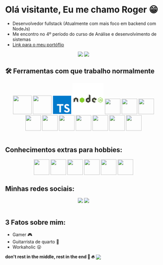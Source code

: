 
# Olá visitante, Eu me chamo Roger :grin:
- Desenvolvedor fullstack (Atualmente com mais foco em backend com NodeJs)
- Me encontro no 4º período do curso de Análise e desenvolvimento de sistemas
- <a href="https://rogeralbuquerque.github.io/portfolio/"> Link para o meu portóflio </a>

<div align="center">
 <img height="160em" src="https://github-readme-stats-three-rho-95.vercel.app/api?username=RogerAlbuquerque&show_icons=true&theme=radical"/>
 <img height="160em" src="https://github-readme-stats-three-rho-95.vercel.app/api/top-langs/?theme=radical&layout=compact&username=RogerAlbuquerque&langs_count=7"/>
<!--  <img height="160em" src="https://github-readme-streak-stats.herokuapp.com/?user=RogerAlbuquerque&theme=radical&hide_border=false"/> -->
</div>


## 🛠 **Ferramentas com que trabalho normalmente**

<div align="center">
     <img src="https://cdn.jsdelivr.net/gh/devicons/devicon/icons/react/react-original-wordmark.svg"                width="60"  height="60"/>     
     <img src="https://cdn.jsdelivr.net/gh/devicons/devicon/icons/nextjs/nextjs-original-wordmark.svg"              width="60"  height="60"/> 
     <img src="https://raw.githubusercontent.com/devicons/devicon/master/icons/typescript/typescript-original.svg"  width="60"  height="60"/>
     <img src="https://raw.githubusercontent.com/devicons/devicon/master/icons/nodejs/nodejs-original-wordmark.svg" width="100" height="100"/>
     <img src="https://cdn.jsdelivr.net/gh/devicons/devicon/icons/express/express-original-wordmark.svg"            width="50"  height="50"/>
     <img src="https://cdn.jsdelivr.net/gh/devicons/devicon/icons/mongodb/mongodb-original-wordmark.svg"            width="50"  height="50"/>
     <img src="https://cdn.jsdelivr.net/gh/devicons/devicon/icons/mysql/mysql-original-wordmark.svg"                width="50"  height="50"/>
     <img src="https://cdn.jsdelivr.net/gh/devicons/devicon/icons/docker/docker-original-wordmark.svg"              width="50"  height="50"/>
     <img src="https://cdn.jsdelivr.net/gh/devicons/devicon/icons/npm/npm-original-wordmark.svg"                    width="50"  height="50"/>
     <img src="https://cdn.jsdelivr.net/gh/devicons/devicon/icons/figma/figma-original.svg"                         width="50"  height="50"/>
     <img src="https://cdn.jsdelivr.net/gh/devicons/devicon/icons/html5/html5-original.svg"                         width="50"  height="50"/>           
     <img src="https://cdn.jsdelivr.net/gh/devicons/devicon/icons/css3/css3-original-wordmark.svg"                  width="50"  height="50"/>     
     <img src="https://cdn.jsdelivr.net/gh/devicons/devicon/icons/bootstrap/bootstrap-original-wordmark.svg"        width="50"  height="50"/> 
     <img src="https://cdn.jsdelivr.net/gh/devicons/devicon/icons/javascript/javascript-original.svg"               width="50"  height="50"/>
</div>
<br>

## Conhecimentos extras para hobbies:

<div align="center"> 
     <img src="https://cdn.jsdelivr.net/gh/devicons/devicon/icons/php/php-original.svg"                     width="50" height="50"/>
     <img src="https://cdn.jsdelivr.net/gh/devicons/devicon/icons/apache/apache-original-wordmark.svg"      width="50" height="50"/>
     <img src="https://cdn.jsdelivr.net/gh/devicons/devicon/icons/mysql/mysql-original-wordmark.svg"        width="50" height="50"/>
     <img src="https://cdn.jsdelivr.net/gh/devicons/devicon/icons/linux/linux-original.svg"                 width="50" height="50"/>
     <img src="https://cdn.jsdelivr.net/gh/devicons/devicon/icons/c/c-original.svg"                         width="50" height="50"/>
     <img src="https://cdn.jsdelivr.net/gh/devicons/devicon/icons/cplusplus/cplusplus-original.svg"         width="50" height="50"/>
</div>

## Minhas redes sociais:
<div align="center"> 
<a href="https://instagram.com/estudahack" target="_blank"><img src="https://img.shields.io/badge/-Instagram-%23E4405F?style=for-the-badge&logo=instagram&logoColor=white" target="_blank"></a>
<a href="https://www.linkedin.com/in/roger-albuquerque" target="_blank"><img src="https://img.shields.io/badge/-LinkedIn-%230077B5?style=for-the-badge&logo=linkedin&logoColor=white" target="_blank"></a> 
</div> 

<br>

## 3 Fatos sobre mim:
   - Gamer :video_game:
   - Guitarrista de quarto :guitar:
   - Workaholic :open_mouth: 
   
 
**don't rest in the middle, rest in the end :triumph: :fire:**
<img align="center" src="https://profile-counter.glitch.me/RogerAlbuquerque/count.svg" />

          
